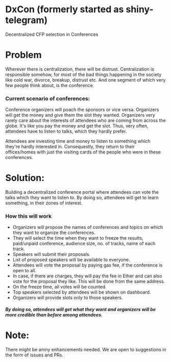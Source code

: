 # DxCon (formerly started as shiny-telegram)



Decentralized CFP selection in Conferences

# Problem

  Wherever there is centralization, there will be distrust. Centralization is responsible somehow, for most of the bad things happening in the society like cold war, divorce, breakup, distrust etc. And one segment of which very few people think about, is the conference.

### Current scenario of conferences: 

Conference organizers will poach the sponsors or vice versa. Organizers will get the money and give them the slot they wanted. Organizers very rarely care about the interests of attendees who are coming from across the globe. It's like you pay the money and get the slot. Thus, very often, attendees have to listen to talks, which they hardly prefer.

Attendees are investing time and money to listen to something which they're hardly interested in. Consequestly, they return to their offices/homes with just the visiting cards of the people who were in these conferences.


# Solution:

Building a decentralized conference portal where attendees can vote the talks which they want to listen to. By doing so, attendees will get to learn something, in their zones of interest.

### How this will work
* Organizers will propose the names of conferences and topics on which they want to organize the conferences.
* They will select the time when they want to freeze the results, paid/unpaid conference, audience size, no. of tracks, name of each track.
* Speakers will submit their proposals.
* List of proposed speakers will be available to everyone.
* Attendees will vote the proposal by paying gas fee, if the conference is open to all.
* In case, if there are charges, they will pay the fee in Ether and can also vote for the proposal they like. This will be done from the same address.
* On the freeze time, all votes will be counted.
* Top speakers selected by attendees will be shown on dashboard.
* Organizers will provide slots only to those speakers.
##### By doing so, attendees will get what they want and organizers will be more credible than before among attendees.


# Note:
There might be amny enhancements needed. We are open to suggestions in the form of issues and PRs.

